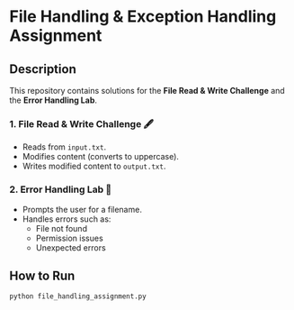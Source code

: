 
# File Handling & Exception Handling Assignment

## Description
This repository contains solutions for the **File Read & Write Challenge** and the **Error Handling Lab**.

### 1. File Read & Write Challenge 🖋️
- Reads from `input.txt`.
- Modifies content (converts to uppercase).
- Writes modified content to `output.txt`.

### 2. Error Handling Lab 🧪
- Prompts the user for a filename.
- Handles errors such as:
  - File not found
  - Permission issues
  - Unexpected errors

## How to Run
```bash
python file_handling_assignment.py
